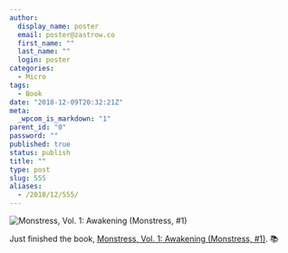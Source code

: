 ```yaml
---
author:
  display_name: poster
  email: poster@zastrow.co
  first_name: ""
  last_name: ""
  login: poster
categories:
  - Micro
tags:
  - Book
date: "2018-12-09T20:32:21Z"
meta:
  _wpcom_is_markdown: "1"
parent_id: "0"
password: ""
published: true
status: publish
title: ""
type: post
slug: 555
aliases:
  - /2018/12/555/
---
```

<p><img src="https://i.gr-assets.com/images/S/compressed.photo.goodreads.com/books/1471648131l/29396738._SY475_.jpg" alt="Monstress, Vol. 1: Awakening (Monstress, #1)" /></p>

<p>Just finished the book, <a href="https://www.goodreads.com/review/show/2619083669?utm_medium=api&amp;utm_source=rss">Monstress, Vol. 1: Awakening (Monstress, #1)</a>. 📚</p>
